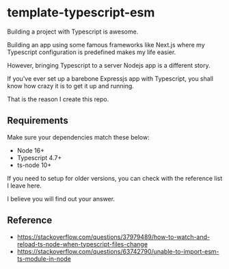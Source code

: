 # template-typescript-esm

Building a project with Typescript is awesome.

Building an app using some famous frameworks like Next.js where my Typescript configuration is predefined makes my life easier.

However, bringing Typescript to a server Nodejs app is a different story.

If you've ever set up a barebone Expressjs app with Typescript, you shall know how crazy it is to get it up and running.

That is the reason I create this repo.

## Requirements

Make sure your dependencies match these below:
- Node 16+
- Typescript 4.7+
- ts-node 10+

If you need to setup for older versions, you can check with the reference list I leave here.

I believe you will find out your answer.

## Reference

- https://stackoverflow.com/questions/37979489/how-to-watch-and-reload-ts-node-when-typescript-files-change
- https://stackoverflow.com/questions/63742790/unable-to-import-esm-ts-module-in-node
